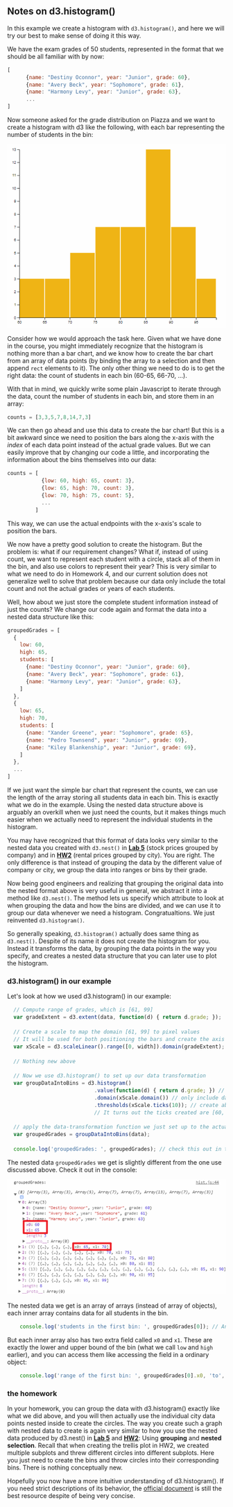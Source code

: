 ## Notes on d3.histogram()

In this example we create a histogram with `d3.histogram()`, and here we will try our best to make sense of doing it this way. 

We have the exam grades of 50 students, represented in the format that we should be all familiar with by now:
``` JavaScript
[
      {name: "Destiny Oconnor", year: "Junior", grade: 60},
      {name: "Avery Beck", year: "Sophomore", grade: 61},
      {name: "Harmony Levy", year: "Junior", grade: 63},
      ...
]
```
Now someone asked for the grade distribution on Piazza and we want to create a histogram with d3 like the following, with each bar representing the number of students in the bin:

![histogram](bar.png)

Consider how we would approach the task here. Given what we have done in the course, you might immediately recognize that the histogram is nothing more than a bar chart, and we know how to create the bar chart from an array of data points (by binding the array to a selection and then append `rect` elements to it). The only other thing we need to do is to get the right data: the count of students in each bin (60-65, 66-70, ...).

With that in mind, we quickly write some plain Javascript to iterate through the data, count the number of students in each bin, and store them in an array:
``` JavaScript
counts = [3,3,5,7,8,14,7,3]
```
We can then go ahead and use this data to create the bar chart! But this is a bit awkward since we need to position the bars along the x-axis with the *index* of each data point instead of the actual grade values. But we can easily improve that by changing our code a little, and incorporating the information about the bins themselves into our data: 
``` JavaScript		
counts = [ 
           {low: 60, high: 65, count: 3},
           {low: 65, high: 70, count: 3},
           {low: 70, high: 75, count: 5},
           ...
         ]
```
This way, we can use the actual endpoints with the x-axis's scale to position the bars.

We now have a pretty good solution to create the histogram. But the problem is: what if our requirement changes? What if, instead of using count, we want to represent each student with a circle, stack all of them in the bin, and also use colors to represent their year? This is very similar to what we need to do in Homework 4, and our current solution does not generalize well to solve that problem because our data only include the total count and not the actual grades or years of each students. 

Well, how about we just store the complete student information instead of just the counts? We change our code again and format the data into a nested data structure like this:
``` JavaScript		
groupedGrades = [
  { 
    low: 60, 
    high: 65, 
    students: [
      {name: "Destiny Oconnor", year: "Junior", grade: 60},
      {name: "Avery Beck", year: "Sophomore", grade: 61},
      {name: "Harmony Levy", year: "Junior", grade: 63},
    ]
  },
  { 
    low: 65, 
    high: 70, 
    students: [
      {name: "Xander Greene", year: "Sophomore", grade: 65},
      {name: "Pedro Townsend", year: "Junior", grade: 69},
      {name: "Kiley Blankenship", year: "Junior", grade: 69},
    ]
  },
  ...
]
```
If we just want the simple bar chart that represent the counts, we can use the length of the array storing all students data in each bin. This is exactly what we do in the example. Using the nested data structure above is arguably an overkill when we just need the counts, but it makes things much easier when we actually need to represent the individual students in the histogram.

You may have recognized that this format of data looks very similar to the nested data you created with `d3.nest()` in [**Lab 5**](https://github.gatech.edu/CS4460-Spring2018/Labs/tree/master/05_lab) (stock prices grouped by company) and in [**HW2**](https://github.gatech.edu/CS4460-Spring2018/Homework/tree/master/02_trellis_scatterplot) (rental prices grouped by city). You are right. The only difference is that instead of grouping the data by the different value of company or city, we group the data into ranges or bins by their grade.

Now being good engineers and realizing that grouping the original data into the nested format above is very useful in general, we abstract it into a method like `d3.nest()`. The method lets us specify which attribute to look at when grouping the data and how the bins are divided, and we can use it to group our data whenever we need a histogram. Congratualtions. We just reinvented `d3.histogram()`.

So generally speaking, `d3.histogram()` actually does same thing as `d3.nest()`. Despite of its name it does not create the histogram for you. Instead it transforms the data, by grouping the data points in the way you specify, and creates a nested data structure that you can later use to plot the histogram.

### d3.histogram() in our example

Let's look at how we used d3.histogram() in our example: 

```JavaScript
  // Compute range of grades, which is [61, 99]
  var gradeExtent = d3.extent(data, function(d) { return d.grade; }); 

  // Create a scale to map the domain [61, 99] to pixel values
  // It will be used for both positioning the bars and create the axis
  var xScale = d3.scaleLinear().range([0, width]).domain(gradeExtent);

  // Nothing new above

  // Now we use d3.histogram() to set up our data transformation
  var groupDataIntoBins = d3.histogram()
                            .value(function(d) { return d.grade; }) // tell d3 to group data by grades
                            .domain(xScale.domain()) // only include data within [61, 99], anything outside will be ignored 
                            .thresholds(xScale.ticks(10)); // create about 10 ticks for xScale, and use the tick values as endpoints for bins.
                            // It turns out the ticks created are [60, 65, 70, ...]

  // apply the data-transformation function we just set up to the actual data to group the data.
  var groupedGrades = groupDataIntoBins(data); 

  console.log('groupedGrades: ', groupedGrades); // check this out in the console!
```

The nested data `groupedGrades` we get is slightly different from the one use discussed above. Check it out in the console:

![grouped data](grouped.png)

The nested data we get is an array of arrays (instead of array of objects), each inner array contains data for all students in the bin. 
``` JavaScript	
    console.log('students in the first bin: ', groupedGrades[0]); // An array of 3 students
```
But each inner array also has two extra field called `x0` and `x1`. These are exactly the lower and upper bound of the bin (what we call `low` and `high` earlier), and you can access them like accessing the field in a ordinary object:
``` JavaScript    
    console.log('range of the first bin: ', groupedGrades[0].x0, 'to', groupedGrades[0].x1); // 60 to 65
```

### the homework

In your homework, you can group the data with d3.histogram() exactly like what we did above, and you will then actually use the individual city data points nested inside to create the circles. The way you create such a graph with nested data to create is again very similar to how you use the nested data produced by d3.nest() in [**Lab 5**](https://github.gatech.edu/CS4460-Spring2018/Labs/tree/master/05_lab) and [**HW2**](https://github.gatech.edu/CS4460-Spring2018/Homework/tree/master/02_trellis_scatterplot): Using **grouping** and **nested selection**. Recall that when creating the trellis plot in HW2, we created multiple subplots and threw different circles into different subplots. Here you just need to create the bins and throw circles into their corresponding bins. There is nothing conceptually new.

Hopefully you now have a more intuitive understanding of d3.histogram(). If you need strict descriptions of its behavior, the [official document](https://github.com/d3/d3-array#histograms) is still the best resource despite of being very concise.
